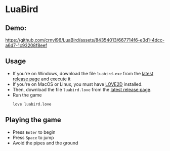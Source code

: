 # LuaBird

## Demo:

https://github.com/crnvl96/LuaBird/assets/84354013/667714f6-e3d1-4dcc-a6d7-1c93208f8eef

## Usage

- If you're on Windows, download the file `luabird.exe` from the [latest release page](https://github.com/crnvl96/LuaBird/releases/tag/v1.0.1) and execute it
- If you're on MacOS or Linux, you must have [LOVE2D](https://love2d.org/wiki/Getting_Started) installed.
- Then, download the file `luabird.love` from the [latest release page](https://github.com/crnvl96/LuaBird/releases/tag/v1.0.1).
- Run the game
  ```bash
  love luabird.love
  ```

## Playing the game
- Press `Enter` to begin
- Press `Space` to jump
- Avoid the pipes and the ground
